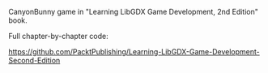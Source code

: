 CanyonBunny game in "Learning LibGDX Game Development, 2nd Edition" book.

Full chapter-by-chapter code:

https://github.com/PacktPublishing/Learning-LibGDX-Game-Development-Second-Edition
